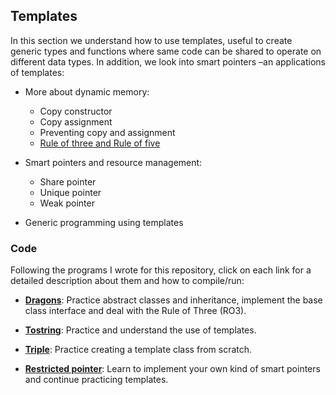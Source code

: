 ## Templates
In this section we understand how to use templates, useful to create generic types and functions where same code can be shared to operate on different data types. In addition, we look into smart pointers –an applications of templates:

* More about dynamic memory:
	* Copy constructor
	* Copy assignment
	* Preventing copy and assignment
	* [Rule of three and Rule of five](https://en.wikipedia.org/wiki/Rule_of_three_(C%2B%2B_programming)) 

* Smart pointers and resource management:
	* Share pointer
	* Unique pointer
	* Weak pointer

* Generic programming using templates



### Code
Following the programs I wrote for this repository, click on each link for a detailed description about them and how to compile/run:

* [**Dragons**](dragons): Practice abstract classes and inheritance, implement the base class interface and deal with the Rule of Three (RO3).

* [**Tostring**](tostring): Practice and understand the use of templates.

* [**Triple**](triple): Practice creating a template class from scratch.

* [**Restricted pointer**](restr_ptr): Learn to implement your own kind of smart pointers and continue practicing templates.